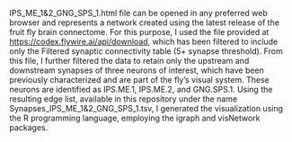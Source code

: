 IPS_ME_1&2_GNG_SPS_1.html file can be opened in any preferred web browser and represents a network created using the latest release of the fruit fly brain connectome. 
For this purpose, I used the file provided at https://codex.flywire.ai/api/download, which has been filtered to include only the Filtered synaptic connectivity table 
(5+ synapse threshold). From this file, I further filtered the data to retain only the upstream and downstream synapses of three neurons of interest, which have been previously 
characterized and are part of the fly’s visual system. These neurons are identified as IPS.ME.1, IPS.ME.2, and GNG.SPS.1. Using the resulting edge list, available in this repository 
under the name Synapses_IPS_ME_1&2_GNG_SPS_1.tsv, I generated the visualization using the R programming language, employing the igraph and visNetwork packages.
